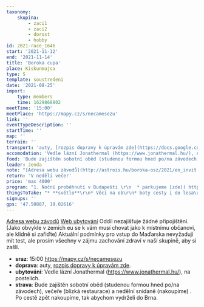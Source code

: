 ```yaml
---
taxonomy:
    skupina:
        - zaci1
        - zaci2
        - dorost
        - hobby
id: 2021-race_1646
start: '2021-11-12'
end: '2021-11-14'
title: 'Boroka cupa'
place: Kiskunmajsa
type: S
template: soustredeni
date: '2021-08-25'
import:
    type: members
    time: 1629868802
meetTime: '15:00'
meetPlace: 'https://mapy.cz/s/necamesezu'
link: ''
eventTypeDescription: ''
startTime: ''
map: ''
terrain: ''
transport: 'auty, [rozpis dopravy k úpravám zde](https://docs.google.com/spreadsheets/d/1W9S6pKS_s_MA_NzcA01Q2oIXY2CfCOg2GTk9b0oH5tI/edit#gid=1030370705).'
accomodation: 'Vedle lázní Jonathermal (https://www.jonathermal.hu/), na postelích.'
food: 'Bude zajištěn sobotní oběd (studenou formou hned po/na závodech), večeře (blízká restaurace) a  nedělní snídaně (nakoupíme) . Po cestě zpět nakoupíme, tak abychom vydrželi do Brna.'
leader: Jenda
note: "[Adresa webu závodů](http://astrois.hu/boroka-osz/2021/en_invit.html)\r\n[Web ubytování](https://www.jonathermal.hu/szallas/motelszobak)\r\nOddíl nezajišťuje žádné připojištění. (Jako obvykle v zemích eu se k vám musí chovat jako k místnímu občanovi, ale klidně si zařiďte)\r\nAktuální podmínky pro vstup do Maďarska nevyžadují mít test, ale prosím všechny v zájmu zachování zdraví v naší skupině, aby si zašli."
return: 'V neděli večer'
price: 'max 4000'
program: "1. Noční proběhnutí v Budapešti \r\n  * parkujeme [zde]( https://mapy.cz/s/potagemefe)\r\n  * [cesta na start](https://mapy.cz/zakladni?mereni-vzdalenosti&x=19.0270469&y=47.5075803&z=17&rm=9sF3vxL6Vz87FSTtEWXN46K9GvS9DS)\r\n2. Závody v pískových dunách\r\n3. Termálí lázně v místě ubytování"
thingsToTake: "* **světlo**\r\n* Věci na ob\r\n* boty cesty i do lesa\r\n* **PLAVKY**\r\n* V Maďarsku jde vcelku bez problémů platit kartou, takže peněz netřeba"
signups: ''
gps: '47.50887, 19.02616'
---
```


[Adresa webu závodů](http://astrois.hu/boroka-osz/2021/en_invit.html)
[Web ubytování](https://www.jonathermal.hu/szallas/motelszobak)
Oddíl nezajišťuje žádné připojištění. (Jako obvykle v zemích eu se k vám musí chovat jako k místnímu občanovi, ale klidně si zařiďte)
Aktuální podmínky pro vstup do Maďarska nevyžadují mít test, ale prosím všechny v zájmu zachování zdraví v naší skupině, aby si zašli.
* **sraz**: 15:00 https://mapy.cz/s/necamesezu
* **doprava**: auty, [rozpis dopravy k úpravám zde](https://docs.google.com/spreadsheets/d/1W9S6pKS_s_MA_NzcA01Q2oIXY2CfCOg2GTk9b0oH5tI/edit#gid=1030370705).
* **ubytování**: Vedle lázní Jonathermal (https://www.jonathermal.hu/), na postelích.
* **strava**: Bude zajištěn sobotní oběd (studenou formou hned po/na závodech), večeře (blízká restaurace) a  nedělní snídaně (nakoupíme) . Po cestě zpět nakoupíme, tak abychom vydrželi do Brna.
